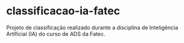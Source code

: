 # classificacao-ia-fatec
Projeto de classificação realizado durante a disciplina de Inteligência Artificial (IA) do curso de ADS da Fatec.
